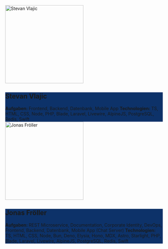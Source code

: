 <div flex items-center>
    <div grid grid-cols-2 p-2 gap-2>
        <div>
        <div class="flex flex-col" rounded-md>
            <img src="/vlajic.jpeg" rounded-t-md style="height: 250px; width: 250px; object-fit: cover;" alt="Stevan Vlajic" />
            <div py-2 px-3 style="background-color: #0D3269;" rounded-b-md rounded-tr-md>
            <h2 mb-1>
                <strong><b>Stevan Vlajic</b></strong>
            </h2>
            <div text-sm flex flex-col gap-1>
                <span><strong>Aufgaben: </strong>Frontend, Backend, Datenbank, Mobile App</span>
                <span><strong>Technologien: </strong>TS, HTML, CSS, Node, PHP, Blade, Laravel, Livewire, AlpineJS, PostgreSQL, Redis, Swift</span>
            </div>
            </div>
        </div>
        </div>
        <div>
        <div class="flex flex-col">
            <img src="/froeller.png" rounded-t-md style="height: 250px; width: 250px; object-fit: cover; object-position: 50% 25%;" alt="Jonas Fröller" />
            <div py-2 px-3 style="background-color: #0D3269;" rounded-b-md rounded-tr-md>
            <h2>
                <strong><b>Jonas Fröller</b></strong>
            </h2>
            <div text-sm flex flex-col gap-1>
                <span><strong>Aufgaben: </strong>REST Microservice, Documentation, Corporate Identity, DevOps, Frontend, Backend, Datenbank, Mobile App (Chat Server)</span>
                <span><strong>Technologien: </strong>TS, HTML, CSS, Node, Bun, Deno, Elysia, Hono, MDX, Astro, Starlight, PHP, Blade, Laravel, Livewire, AlpineJS, PostgreSQL, Redis, Swift</span>
            </div>
            </div>
        </div>
        </div>
    </div>
</div>
